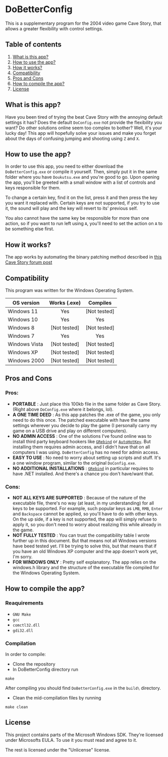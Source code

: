 # DoBetterConfig

This is a supplementary program for the 2004 video game Cave Story, that allows a greater flexibility with control settings. 

## Table of contents
1. [What is this app?](#what-is-this-app)
2. [How to use the app?](#how-to-use-the-app)
3. [How it works?](#how-it-works)
4. [Compatibility](#compatibility)
5. [Pros and Cons](#pros-and-cons)
6. [How to compile the app?](#how-to-compile-the-app)
7. [License](#license)

## What is this app?

Have you been tired of trying the beat Cave Story with the annoying default settings it has? Does the default `DoConfig.exe` not provide the flexibility you want? Do other solutions online seem too complex to bother? Well, it's your lucky day! This app will hopefully solve your issues and make you forget about the days of confusing jumping and shooting using `Z` and `X`.

## How to use the app?

In order to use this app, you need to either download the `DoBetterConfig.exe` or compile it yourself. Then, simply put it in the same folder where you have `Doukutsu.exe` and you're good to go. Upon opening the app, you'll be greeted with a small window with a list of controls and keys responsible for them.

To change a certain key, find it on the list, press it and then press the key you want it replaced with. Certain keys are not supported, if you try to use it, the sound will play and the key will revert to its' previous self.

You also cannot have the same key be responsible for more than one action, so if you want to run left using `A`, you'll need to set the action on `A` to be something else first.

## How it works?

The app works by automating the binary patching method described in [this Cave Story forum post](https://forum.cavestory.org/threads/help-changing-controls.3017/)

## Compatibility

This program was written for the Windows Operating System.

| OS version | Works (.exe) | Compiles |
| ---------- | :----------: | :------: |
| Windows 11 | Yes | [Not tested] | 
| Windows 10 | Yes | Yes |
| Windows 8  | [Not tested] | [Not tested] |
| Windows 7  | Yes | Yes |
| Windows Vista | [Not tested] | [Not tested] |
| Windows XP | [Not tested] | [Not tested] |
| Windows 2000 | [Not tested] | [Not tested] |

## Pros and Cons

### Pros:
 * **PORTABLE** : Just place this 100kb file in the same folder as Cave Story. (Right above `DoConfig.exe` where it belongs, lol).
 * **A ONE TIME DEED** : As this app patches the .exe of the game, you only need to do this once. The patched executable with have the same settings wherever you decide to play the game (I personally carry my game on a USB drive and play on different computers).
 * **NO ADMIN ACCESS** : One of the solutions I've found online was to install third party keyboard hookers like [`GRebind`](https://www.cavestory.org/download/miscellaneous-tools.php) or [`AutoHotKey`](https://www.autohotkey.com/). But installing them requires admin access, and I didn't have that on all computers I was using. `DoBetterConfig` has no need for admin access.
 * **EASY TO USE** : No need to worry about setting up scripts and stuff. It's a one window program, similar to the original `DoConfig.exe`. 
 * **NO ADDITIONAL INSTALLATIONS** : [`GRebind`](https://www.cavestory.org/download/miscellaneous-tools.php) in particular requires to have .NET installed. And there's a chance you don't have/want that.

### Cons:
 * **NOT ALL KEYS ARE SUPPORTED** : Because of the nature of the executable file, there's no way (at least, in my understanding) for all keys to be supported. For example, such popular keys as `LMB`, `RMB`, `Enter` and `Backspace` cannot be applied, so you'll have to do with other keys. On the up side, if a key is not supported, the app will simply refuse to apply it, so you don't need to worry about realizing this while already in the game.
 * **NOT FULLY TESTED** : You can trust the compatibility table I wrote further up in this document. But that means not all Windows versions have beed tested yet. I'll be trying to solve this, but that means that if you have an old Windows XP computer and the app doesn't work yet, I'm sorry.
 * **FOR WINDOWS ONLY** : Pretty self explanatory. The app relies on the windows.h library and the structure of the executable file compiled for the Windows Operating System.

## How to compile the app?

### Reaquirements
 - `GNU Make`
 - `gcc`
 - `comctl32.dll`
 - `gdi32.dll`
### Compilation
In order to compile:
 - Clone the repository
 - In DoBetterConfig directory run
```
make
```
After compiling you should find `DoBetterConfig.exe` in the `build\` directory.
 - Clean the mid-compilation files by running
```
make clean
```

## License

This project contains parts of the Microsoft Windows SDK.
They're licensed under Microsofts EULA. To use it you must read and agree to it.

The rest is licensed under the "Unlicense" license.
